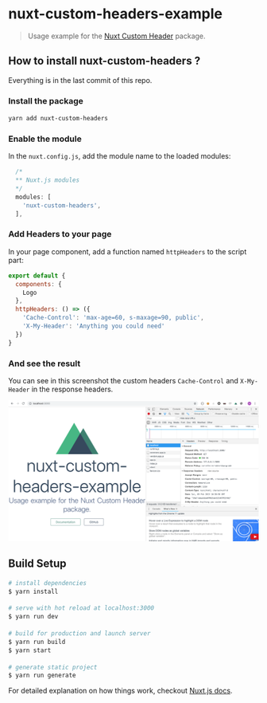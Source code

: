 # nuxt-custom-headers-example

> Usage example for the [Nuxt Custom Header](https://www.npmjs.com/package/nuxt-custom-headers) package.

## How to install nuxt-custom-headers ?

Everything is in the last commit of this repo.

### Install the package

```bash
yarn add nuxt-custom-headers
```

### Enable the module

In the `nuxt.config.js`, add the module name to the loaded modules:

```javascript
  /*
  ** Nuxt.js modules
  */
  modules: [
    'nuxt-custom-headers',
  ],
```

### Add Headers to your page

In your page component, add a function named `httpHeaders` to the script part:

```javascript
export default {
  components: {
    Logo
  },
  httpHeaders: () => ({
    'Cache-Control': 'max-age=60, s-maxage=90, public',
    'X-My-Header': 'Anything you could need'
  })
}
```

### And see the result

You can see in this screenshot the custom headers `Cache-Control` and `X-My-Header` in the response headers.

![Result](./result.png)

## Build Setup

``` bash
# install dependencies
$ yarn install

# serve with hot reload at localhost:3000
$ yarn run dev

# build for production and launch server
$ yarn run build
$ yarn start

# generate static project
$ yarn run generate
```

For detailed explanation on how things work, checkout [Nuxt.js docs](https://nuxtjs.org).

